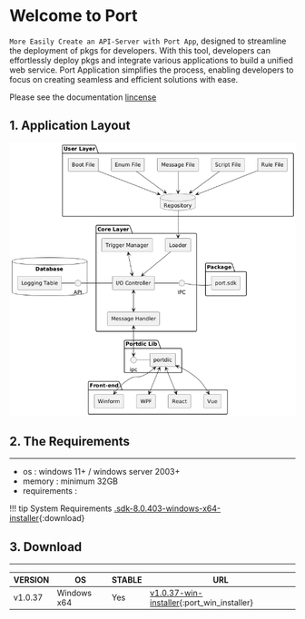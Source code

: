 # Welcome to Port

`More Easily Create an API-Server with Port App`, designed to streamline the deployment of pkgs for developers. With this tool, developers can effortlessly deploy pkgs and integrate various applications to build a unified web service. Port Application simplifies the process, enabling developers to focus on creating seamless and efficient solutions with ease.

Please see the documentation [lincense](license.md)



## 1. Application Layout 

![poster](img/diagram.png)


## 2. The Requirements 
---
* os         : windows 11+ / windows server 2003+
* memory     : minimum 32GB
* requirements : 


!!! tip
    System Requirements [.sdk-8.0.403-windows-x64-installer](https://dotnet.microsoft.com/ko-kr/download/dotnet/thank-you/sdk-8.0.403-windows-x64-installer){:download}

## 3. Download
---

VERSION | OS |STABLE | URL 
------|--------|--------|--------
v1.0.37 | Windows x64 | Yes | [v1.0.37-win-installer](file/Setup.zip){:port_win_installer} 


<style>

.console {
    width: 80%;
    height: 80%;
    background-color: whitesmoke;
    color: black;
    padding: 20px;
    box-sizing: border-box;
    border-radius: 8px;
    box-shadow: 0 0 10px rgba(0, 0, 0, 0.5);
    overflow-y: auto;
}
.yellow{
    color:yellow;
}
.console-content {
    white-space: pre-wrap;
}

.console-content p {
    margin: 0;
}


.notepad {
    width: 100%;
    height: 80%;
    background-color: white;
    color: black;
    padding: 20px;
    box-sizing: border-box;
    border-radius: 8px;
    box-shadow: 0 0 10px rgba(0, 0, 0, 0.5);
    overflow-y: auto;
}

.notepad:before {
    content: '';
    position: absolute;
    top: 10px;
    left: 20px;
    right: 20px;
    height: 2px;
    background-color: #ccc;
}

.notepad:after {
    content: '';
    position: absolute;
    top: 30px;
    left: 20px;
    right: 20px;
    height: 2px;
    background-color: #ccc;
}

.notepad-content {
    margin-top: 40px;
}

.notepad-content p {
    margin: 0 0 10px;
    line-height: 1.5;
}
</style>